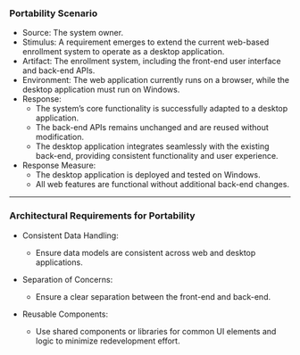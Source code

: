 ### Portability Scenario

- Source: The system owner.
- Stimulus: A requirement emerges to extend the current web-based enrollment system to operate as a desktop application.
- Artifact: The enrollment system, including the front-end user interface and back-end APIs.
- Environment: The web application currently runs on a browser, while the desktop application must run on Windows.
- Response:
  - The system’s core functionality is successfully adapted to a desktop application.
  - The back-end APIs remains unchanged and are reused without modification.
  - The desktop application integrates seamlessly with the existing back-end, providing consistent functionality and user experience.
- Response Measure:
  - The desktop application is deployed and tested on Windows.
  - All web features are functional without additional back-end changes.

---

### Architectural Requirements for Portability

- Consistent Data Handling:
  - Ensure data models are consistent across web and desktop applications.

- Separation of Concerns:
  - Ensure a clear separation between the front-end and back-end.

- Reusable Components:
  - Use shared components or libraries for common UI elements and logic to minimize redevelopment effort.
